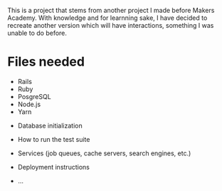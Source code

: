 This is a project that stems from another project I made before Makers Academy. With knowledge and for learnning sake, I have decided to recreate another version which will have interactions, something I was unable to do before.

# Files needed
- Rails
- Ruby
- PosgreSQL
- Node.js
- Yarn



* Database initialization

* How to run the test suite

* Services (job queues, cache servers, search engines, etc.)

* Deployment instructions

* ...